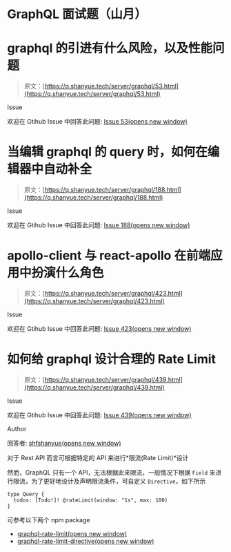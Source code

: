 <!--yml
category: 数据库
date: 0001-01-01 00:00:00
-->

# GraphQL 面试题（山月）

# graphql 的引进有什么风险，以及性能问题

> 原文：[https://q.shanyue.tech/server/graphql/53.html](https://q.shanyue.tech/server/graphql/53.html)

Issue

欢迎在 Gtihub Issue 中回答此问题: [Issue 53(opens new window)](https://github.com/shfshanyue/Daily-Question/issues/53)

# 当编辑 graphql 的 query 时，如何在编辑器中自动补全

> 原文：[https://q.shanyue.tech/server/graphql/188.html](https://q.shanyue.tech/server/graphql/188.html)

Issue

欢迎在 Gtihub Issue 中回答此问题: [Issue 188(opens new window)](https://github.com/shfshanyue/Daily-Question/issues/188)

# apollo-client 与 react-apollo 在前端应用中扮演什么角色

> 原文：[https://q.shanyue.tech/server/graphql/423.html](https://q.shanyue.tech/server/graphql/423.html)

Issue

欢迎在 Gtihub Issue 中回答此问题: [Issue 423(opens new window)](https://github.com/shfshanyue/Daily-Question/issues/423)

# 如何给 graphql 设计合理的 Rate Limit

> 原文：[https://q.shanyue.tech/server/graphql/439.html](https://q.shanyue.tech/server/graphql/439.html)

Issue

欢迎在 Gtihub Issue 中回答此问题: [Issue 439(opens new window)](https://github.com/shfshanyue/Daily-Question/issues/439)

Author

回答者: [shfshanyue(opens new window)](https://github.com/shfshanyue)

对于 Rest API 而言可根据特定的 API 来进行*限流(Rate Limit)*设计

然而，GraphQL 只有一个 API，无法根据此来限流，一般情况下根据 `Field` 来进行限流，为了更好地设计及声明限流条件，可自定义 `Directive`，如下所示

```
type Query {
  todos: [Todo!]! @rateLimit(window: "1s", max: 100)
} 
```

可参考以下两个 npm package

*   [graphql-rate-limit(opens new window)](https://github.com/teamplanes/graphql-rate-limit)
*   [graphql-rate-limit-directive(opens new window)](https://github.com/ravangen/graphql-rate-limit)